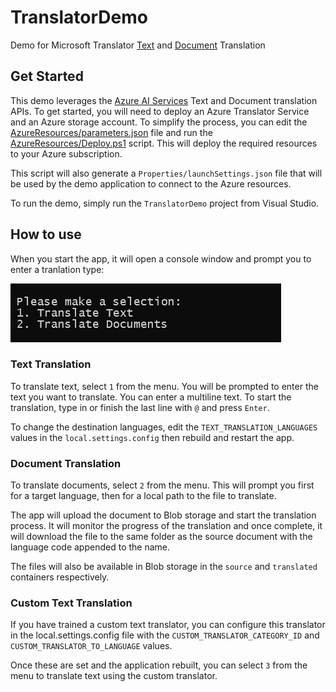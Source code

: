 # TranslatorDemo
Demo for Microsoft Translator [Text](https://learn.microsoft.com/en-us/azure/ai-services/translator/text-translation-overview) and [Document](https://learn.microsoft.com/en-us/azure/ai-services/translator/document-translation/overview) Translation

## Get Started

This demo leverages the [Azure AI Services](https://learn.microsoft.com/en-us/azure/ai-services/) Text and Document translation APIs. To get started, you will need to deploy an Azure Translator Service and an Azure storage account. 
To simplify the process, you can edit the [AzureResources/parameters.json](AzureResources/parameters.json) file and run the [AzureResources/Deploy.ps1](AzureResources/Deploy.ps1) script. This will deploy the required resources to your Azure subscription.

This script will also generate a `Properties/launchSettings.json` file that will be used by the demo application to connect to the Azure resources.

To  run the demo, simply run the `TranslatorDemo` project from Visual Studio.


## How to use

When you start the app, it will open a console window and prompt you to enter a tranlation type:

![start options](images/start-options.png)


### Text Translation

To translate text, select `1` from the menu. You will be prompted to enter the text you want to translate. You can enter a multiline text. To start the translation, type in or finish the last line with `@` and press `Enter`.

To change the destination languages, edit the `TEXT_TRANSLATION_LANGUAGES` values in the `local.settings.config` then rebuild and restart the app.

### Document Translation

To translate documents, select `2` from the menu. This will prompt you first for a target language, then for a local path to the file to translate. 

The app will upload the document to Blob storage and start the translation process. It will monitor the progress of the translation and once complete, it will download the file to the same folder as the source document with the language code appended to the name.

The files will also be available in Blob storage in the `source` and `translated` containers respectively.

### Custom Text Translation

If you have trained a custom text translator, you can configure this translator in the local.settings.config file with the `CUSTOM_TRANSLATOR_CATEGORY_ID` and `CUSTOM_TRANSLATOR_TO_LANGUAGE` values. 

Once these are set and the application rebuilt, you can select `3` from the menu to translate text using the custom translator.